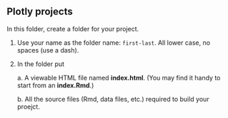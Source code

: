 
## Plotly projects

In this folder, create a folder for your project.

1. Use your name as the folder name: `first-last`.  All lower case, no spaces (use a dash).

2. In the folder put

    a. A viewable HTML file named **index.html**. (You may find it handy to start from an **index.Rmd**.)

    b. All the source files (Rmd, data files, etc.) required to build your proejct.

